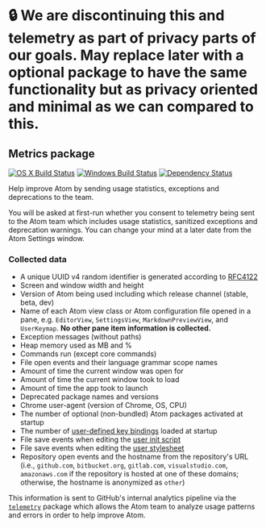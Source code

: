 # :lock: We are discontinuing this and telemetry as part of privacy parts of our goals. May replace later with a optional package to have the same functionality but as privacy oriented and minimal as we can compared to this.

## Metrics package
[![OS X Build Status](https://travis-ci.org/atom/metrics.svg?branch=master)](https://travis-ci.org/atom/metrics) [![Windows Build Status](https://ci.appveyor.com/api/projects/status/b5doi205xl3iex04/branch/master?svg=true)](https://ci.appveyor.com/project/Atom/metrics/branch/master) [![Dependency Status](https://david-dm.org/atom/metrics.svg)](https://david-dm.org/atom/metrics)

Help improve Atom by sending usage statistics, exceptions and deprecations to the team.

You will be asked at first-run whether you consent to telemetry being sent to the Atom team which includes usage statistics, sanitized exceptions and deprecation warnings. You can change your mind at a later date from the Atom Settings window.

### Collected data

* A unique UUID v4 random identifier is generated according to [RFC4122][RFC4122]
* Screen and window width and height
* Version of Atom being used including which release channel (stable, beta, dev)
* Name of each Atom view class or Atom configuration file opened in a pane, e.g. `EditorView`, `SettingsView`, `MarkdownPreviewView`, and `UserKeymap`. **No other pane item information is collected.**
* Exception messages (without paths)
* Heap memory used as MB and %
* Commands run (except core commands)
* File open events and their language grammar scope names
* Amount of time the current window was open for
* Amount of time the current window took to load
* Amount of time the app took to launch
* Deprecated package names and versions
* Chrome user-agent (version of Chrome, OS, CPU)
* The number of optional (non-bundled) Atom packages activated at startup
* The number of [user-defined key bindings](https://flight-manual.atom.io/using-atom/sections/basic-customization/#customizing-keybindings) loaded at startup
* File save events when editing the [user init script](https://flight-manual.atom.io/hacking-atom/sections/the-init-file/)
* File save events when editing the [user stylesheet](https://flight-manual.atom.io/using-atom/sections/basic-customization/#style-tweaks)
* Repository open events and the hostname from the repository's URL (i.e., `github.com`, `bitbucket.org`, `gitlab.com`, `visualstudio.com`, `amazonaws.com` if the repository is hosted at one of these domains; otherwise, the hostname is anonymized as `other`)

This information is sent to GitHub's internal analytics pipeline via the [`telemetry`][Telemetry] package which allows the Atom team to analyze usage patterns and errors in order to help improve Atom.

[Telemetry]: https://github.com/atom/telemetry
[RFC4122]: http://www.ietf.org/rfc/rfc4122.txt
